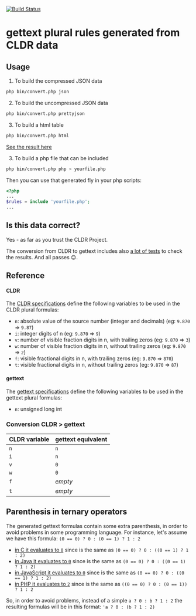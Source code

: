 [![Build Status](https://api.travis-ci.org/mlocati/cldr-to-gettext-plural-rules.svg?branch=master)](https://travis-ci.org/mlocati/cldr-to-gettext-plural-rules)
# gettext plural rules generated from CLDR data


## Usage

1. To build the compressed JSON data
  ```bash
  php bin/convert.php json
  ```

2. To build the uncompressed JSON data
  ```bash
  php bin/convert.php prettyjson
  ```

3. To build a html table
  ```bash
  php bin/convert.php html
  ```
  [See the result here](http://mlocati.github.io/cldr-to-gettext-plural-rules/)

3. To build a php file that can be included
  ```bash
  php bin/convert.php php > yourfile.php
  ```
  Then you can use that generated fly in your php scripts:
  ```php
  <?php
  ...
  $rules = include 'yourfile.php';
  ...
  ```


## Is this data correct?

Yes - as far as you trust the CLDR Project.

The conversion from CLDR to gettext includes also [a lot of tests](https://api.travis-ci.org/mlocati/cldr-to-gettext-plural-rules.svg?branch=master) to check the results. And all passes :wink:.



## Reference

#### CLDR

The [CLDR specifications](http://unicode.org/reports/tr35/tr35-numbers.html#Language_Plural_Rules) define the following variables to be used in the CLDR plural formulas:
- `n`: absolute value of the source number (integer and decimals) (eg: `9.870` => `9.87`)
- `i`: integer digits of n (eg: `9.870` => `9`)
- `v`: number of visible fraction digits in n, with trailing zeros (eg: `9.870` => `3`)
- `w`: number of visible fraction digits in n, without trailing zeros (eg: `9.870` => `2`)
- `f`: visible fractional digits in n, with trailing zeros (eg: `9.870` => `870`)
- `t`: visible fractional digits in n, without trailing zeros (eg: `9.870` => `87`)

#### gettext
The [gettext specifications](http://www.gnu.org/savannah-checkouts/gnu/gettext/manual/html_node/Plural-forms.html) define the following variables to be used in the gettext plural formulas:
- `n`: unsigned long int

### Conversion CLDR > gettext

| CLDR variable | gettext equivalent |
|---------------|--------------------|
| `n`           | `n`                |
| `i`           | `n`                |
| `v`           | `0`                |
| `w`           | `0`                |
| `f`           | *empty*            |
| `t`           | *empty*            |


## Parenthesis in ternary operators

The generated gettext formulas contain some extra parenthesis, in order to avoid problems in some programming language.
For instance, let's assume we have this formula:
`(0 == 0) ? 0 : (0 == 1) ? 1 : 2`
- [in C it evaluates to `0`](http://codepad.org/Epw5WkmJ) since is the same as `(0 == 0) ? 0 : ((0 == 1) ? 1 : 2)`
- [in Java it evaluates to `0`](https://ideone.com/vbRHjW) since is the same as `(0 == 0) ? 0 : ((0 == 1) ? 1 : 2)`
- [in JavaScript it evaluates to `0`](http://jsfiddle.net/7fnxa599/) since is the same as `(0 == 0) ? 0 : ((0 == 1) ? 1 : 2)`
- [in PHP it evaluates to `2`](http://3v4l.org/QAAnA) since is the same as `((0 == 0) ? 0 : (0 == 1)) ? 1 : 2`

So, in order to avoid problems, instead of a simple
`a ? 0 : b ? 1 : 2`
the resulting formulas will be in this format:
`'a ? 0 : (b ? 1 : 2)`
